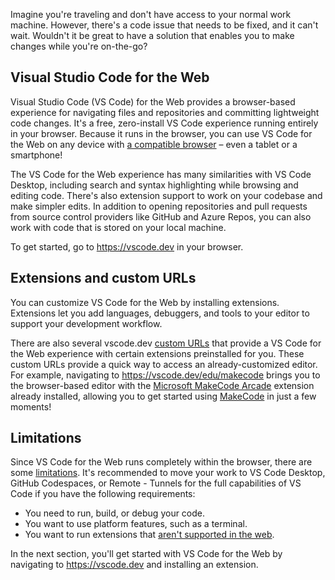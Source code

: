Imagine you're traveling and don't have access to your normal work machine. However, there's a code issue that needs to be fixed, and it can't wait. Wouldn't it be great to have a solution that enables you to make changes while you're on-the-go?

## Visual Studio Code for the Web

Visual Studio Code (VS Code) for the Web provides a browser-based experience for navigating files and repositories and committing lightweight code changes. It's a free, zero-install VS Code experience running entirely in your browser. Because it runs in the browser, you can use VS Code for the Web on any device with [a compatible browser](https://code.visualstudio.com/docs/editor/vscode-web#_browser-support) – even a tablet or a smartphone!

The VS Code for the Web experience has many similarities with VS Code Desktop, including search and syntax highlighting while browsing and editing code. There's also extension support to work on your codebase and make simpler edits. In addition to opening repositories and pull requests from source control providers like GitHub and Azure Repos, you can also work with code that is stored on your local machine.

To get started, go to https://vscode.dev in your browser.

## Extensions and custom URLs

You can customize VS Code for the Web by installing extensions. Extensions let you add languages, debuggers, and tools to your editor to support your development workflow.

There are also several vscode.dev [custom URLs](https://code.visualstudio.com/docs/editor/vscode-web#_more-custom-urls) that provide a VS Code for the Web experience with certain extensions preinstalled for you. These custom URLs provide a quick way to access an already-customized editor. For example, navigating to https://vscode.dev/edu/makecode brings you to the browser-based editor with the [Microsoft MakeCode Arcade](https://marketplace.visualstudio.com/items?itemName=ms-edu.pxt-vscode-web) extension already installed, allowing you to get started using [MakeCode](https://arcade.makecode.com/vscode) in just a few moments!

## Limitations

Since VS Code for the Web runs completely within the browser, there are some [limitations](https://code.visualstudio.com/docs/editor/vscode-web#_limitations). It's recommended to move your work to VS Code Desktop, GitHub Codespaces, or Remote - Tunnels for the full capabilities of VS Code if you have the following requirements:
- You need to run, build, or debug your code.
- You want to use platform features, such as a terminal.
- You want to run extensions that [aren't supported in the web](https://code.visualstudio.com/docs/editor/vscode-web#_extensions).

In the next section, you'll get started with VS Code for the Web by navigating to https://vscode.dev and installing an extension.
